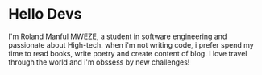 # Hello Devs 


I'm Roland Manful MWEZE, a student in software engineering and passionate about High-tech.
when i'm not writing code, i prefer spend my time to read books, write poetry and create content of blog.
I love travel through the world and i'm obssess by new challenges!
